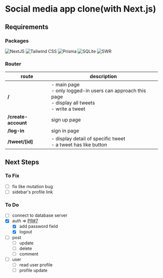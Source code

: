 # Social media app clone(with Next.js)

## Requirements

### Packages

![NextJS](https://img.shields.io/badge/Next.js-000000?style=flat-square&logo=Nextdotjs&logoColor=white)
![Tailwind CSS](https://img.shields.io/badge/Tailwind_CSS-06B6D4?style=flat-square&logo=tailwindcss&logoColor=white)
![Prisma](https://img.shields.io/badge/Prisma-2D3748?style=flat-square&logo=prisma&logoColor=white)
![SQLite](https://img.shields.io/badge/SQLite-003B57?style=flat-square&logo=sqlite&logoColor=white)
![SWR](https://img.shields.io/badge/SWR-000000?style=flat-square&logo=swr&logoColor=white)

### Router

| route               | description                                                                                                |
| ------------------- | ---------------------------------------------------------------------------------------------------------- |
| **/**               | - main page<br/>- only logged-in users can approach this page<br/>- display all tweets<br/>- write a tweet |
| **/create-account** | sign up page                                                                                               |
| **/log-in**         | sign in page                                                                                               |
| **/tweet/[id]**     | - display detail of specific tweet<br/>- a tweet has like button                                           |

## Next Steps

### To Fix

- [ ] fix like mutation bug
- [ ] sidebar's profile link

### To Do

- [ ] connect to database server
- [x] auth ⇒ [PR#7](https://github.com/hyesuhong/next_sns/pull/7)
  - [x] add password field
  - [x] logout
- [ ] post
  - [ ] update
  - [ ] delete
  - [ ] comment
- [ ] user
  - [ ] read user profile
  - [ ] profile update
